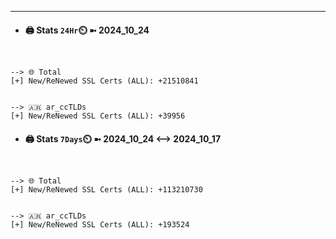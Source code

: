 

---
- #### 🖨️ **Stats** `24Hr`⏲️ ➼ 2024_10_24
```console


--> 🌐 Total
[+] New/ReNewed SSL Certs (ALL): +21510841


--> 🇦🇷 ar_ccTLDs
[+] New/ReNewed SSL Certs (ALL): +39956

```

- #### 🖨️ **Stats** `7Days`⏲️ ➼ 2024_10_24 <--> 2024_10_17
```console


--> 🌐 Total
[+] New/ReNewed SSL Certs (ALL): +113210730


--> 🇦🇷 ar_ccTLDs
[+] New/ReNewed SSL Certs (ALL): +193524

```

